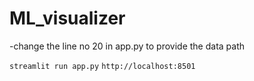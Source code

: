# ML_visualizer
    
  -change the line no 20 in app.py to provide the data path    
  
`streamlit run app.py`
`http://localhost:8501`
